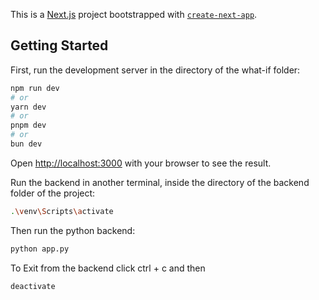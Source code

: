 This is a [Next.js](https://nextjs.org) project bootstrapped with [`create-next-app`](https://nextjs.org/docs/app/api-reference/cli/create-next-app).

## Getting Started

First, run the development server in the directory of the what-if folder:

```bash
npm run dev
# or
yarn dev
# or
pnpm dev
# or
bun dev
```

Open [http://localhost:3000](http://localhost:3000) with your browser to see the result.

Run the backend in another terminal, inside the directory of the backend folder of the project:

```bash
.\venv\Scripts\activate
```
Then run the python backend:
```bash
python app.py
```
To Exit from the backend click ctrl + c and then 
```bash
deactivate
```
